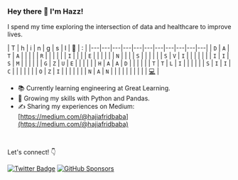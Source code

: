 
### Hey there 👋 I'm Hazz! 

I spend my time exploring the intersection of data and healthcare to improve lives.

| T | h | i | n | g | s | I | 💚 | : |
|---|---|---|---|---|---|---|---|---|---|---| 
| `D` | `A` | `T` | `A` |  |  |  |  | `R` |
|  |  |  |  | `I` |  |  |  | `E` |
|  |  |  |  | `N` |  |  |  | `S` |
|  |  |  |  | `S` | `V` | `I` |  |
|  |  |  |  | `I` | `I` | `S` | `M` |
|  |  |  |  | `G` | `Z` | `U` | `E` |
|  |  |  |  | `H` | `A` | `A` | `D` |
|  |  |  |  | `T` | `T` | `L` | `I` |
|  |  |  |  | `S` | `I` | `I` | `C` |
|  |  |  |  |  | `O` | `Z` | `I` |
|  |  |  |  |  | `N` | `A` | `N` | 
|  |  |  |  |  |  |  |  | [💻](https://hazi.tech) |

- 📚 Currently learning engineering at Great Learning.
- 🐍 Growing my skills with Python and Pandas.
- ✍️ Sharing my experiences on Medium: [https://medium.com/@hajiafridbaba](https://medium.com/@hajiafridbaba)

<br>

Let's connect! 👇

[![Twitter Badge](https://img.shields.io/badge/-@Masterhazi-1DA1F2?style=flat-square&logo=Twitter&logoColor=white)](https://twitter.com/Masterhazi) 
[![GitHub Sponsors](https://img.shields.io/github/sponsors/Masterhazi?style=flat-square)](https://github.com/sponsors/Masterhazi)


